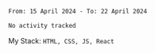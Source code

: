 <!--START_SECTION:waka-->

```txt
From: 15 April 2024 - To: 22 April 2024

No activity tracked
```

<!--END_SECTION:waka-->
My Stack: `HTML, CSS, JS, React`
